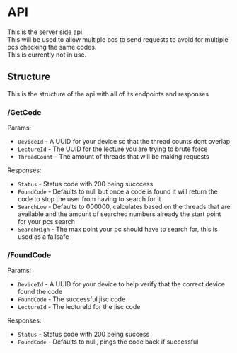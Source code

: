# API

This is the server side api.  
This will be used to allow multiple pcs to send requests to avoid for multiple pcs checking the same codes.  
This is currently not in use.  

## Structure

This is the structure of the api with all of its endpoints and responses

### /GetCode

Params:  

- `DeviceId` - A UUID for your device so that the thread counts dont overlap  
- `LectureId` - The UUID for the lecture you are trying to brute force  
- `ThreadCount` - The amount of threads that will be making requests  

Responses:  

- `Status` - Status code with 200 being succcess
- `FoundCode` - Defaults to null but once a code is found it will return the code to stop the user from having to search for it  
- `SearchLow` - Defaults to 000000, calculates based on the threads that are available and the amount of searched numbers already the start point for your pcs search  
- `SearchHigh` - The max point your pc should have to search for, this is used as a failsafe  

### /FoundCode

Params:  

- `DeviceId` - A UUID for your device to help verify that the correct device found the code  
- `FoundCode` - The successful jisc code  
- `LectureId` - The lectureId for the jisc code  

Responses:  

- `Status` - Status code with 200 being success  
- `FoundCode` - Defaults to null, pings the code back if successful  
